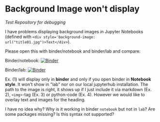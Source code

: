 # Background Image won't display
*Test Repository for debugging*

I have problems displaying background images in Jupyter Notebooks (defined with `<div style='background-image: url("title01.jpg")>Text</div>`).

Please open this with binder/notebook and binder/lab and compare:

Binder/notebook: [![Binder](https://mybinder.org/badge_logo.svg)](https://mybinder.org/v2/gh/christadler/Debug/HEAD?filepath=Test.ipynb)

Binder/lab: [![Binder](https://mybinder.org/badge_logo.svg)](https://mybinder.org/v2/gh/christadler/Debug/HEAD?labpath=Test.ipynb)


Ex. (1) will display only in **binder** and only if you open binder in **Notebook style**. It won't show in "lab" nor on our local jupyterhub installation. The path to the image is right, it shows up if I just include it via markdown (Ex. 2), `<img>`-tag (Ex. 3) or python-code (Ex. 4). However we would like to overlay text and images for the heading.

I have no idea why? Why is it working in binder `notebook` but not in `lab`? Are some packages missing? Is this syntax not supported?
